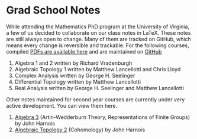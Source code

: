# Grad School Notes

While attending the Mathematics PhD program at the University of Virginia, a few of us decided to collaborate on our class notes in LaTeX. These notes are still always open to change. Many of them are tracked on GitHub, which means every change is reversible and trackable. For the following courses, compiled [PDFs are available here](https://github.com/ghseeli/grad-school-notes/releases/latest) and are maintained on [GitHub](https://github.com/ghseeli/grad-school-notes)

1. Algebra 1 and 2 written by Richard Vradenburgh
1. Algebraic Topology 1 written by Matthew Lancellotti and Chris Lloyd
1. Complex Analysis written by George H. Seelinger
1. Differential Topology written by Matthew Lancellotti
1. Real Analysis written by George H. Seelinger and Matthew Lancellotti

Other notes maintained for second year courses are currently under very active development. You can view them here.

1. [Algebra 3](https://www.overleaf.com/read/qnjgrnfrzpsg) (Artin-Wedderburn Theory, Representations of Finite Groups) by John Harnois
1. [Algebraic Topology 2](https://www.overleaf.com/read/ndxspztkpjhb) (Cohomology) by John Harnois
